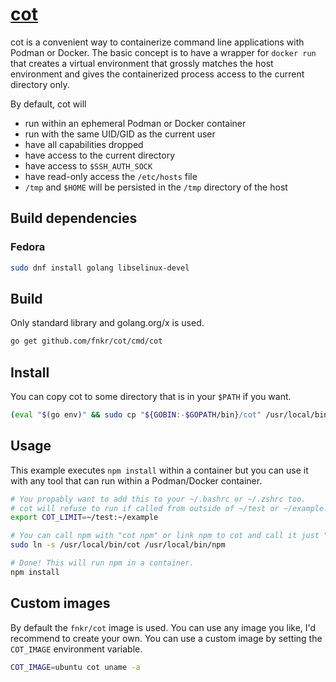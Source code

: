 # [cot](https://github.com/fnkr/cot)

cot is a convenient way to containerize command line applications with Podman or Docker.
The basic concept is to have a wrapper for `docker run` that creates a virtual environment
that grossly matches the host environment and gives the containerized process access to
the current directory only.  

By default, cot will

- run within an ephemeral Podman or Docker container
- run with the same UID/GID as the current user
- have all capabilities dropped
- have access to the current directory
- have access to `$SSH_AUTH_SOCK`
- have read-only access the `/etc/hosts` file
- `/tmp` and `$HOME` will be persisted in the `/tmp` directory of the host

## Build dependencies

### Fedora

```sh
sudo dnf install golang libselinux-devel
```

## Build

Only standard library and golang.org/x is used.

```sh
go get github.com/fnkr/cot/cmd/cot
```

## Install

You can copy cot to some directory that is in your `$PATH` if you want. 

```sh
(eval "$(go env)" && sudo cp "${GOBIN:-$GOPATH/bin}/cot" /usr/local/bin/)
```

## Usage

This example executes `npm install` within a container but you can use it
with any tool that can run within a Podman/Docker container. 

```sh
# You propably want to add this to your ~/.bashrc or ~/.zshrc too.
# cot will refuse to run if called from outside of ~/test or ~/example.
export COT_LIMIT=~/test:~/example

# You can call npm with "cot npm" or link npm to cot and call it just "npm".
sudo ln -s /usr/local/bin/cot /usr/local/bin/npm

# Done! This will run npm in a container.
npm install
```

## Custom images

By default the `fnkr/cot` image is used.
You can use any image you like, I'd recommend to create your own.
You can use a custom image by setting the `COT_IMAGE` environment variable.

```sh
COT_IMAGE=ubuntu cot uname -a
```

